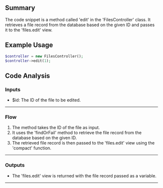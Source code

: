 ## Summary
The code snippet is a method called 'edit' in the 'FilesController' class. It retrieves a file record from the database based on the given ID and passes it to the 'files.edit' view.

## Example Usage
```php
$controller = new FilesController();
$controller->edit(1);
```

## Code Analysis
### Inputs
- $id: The ID of the file to be edited.
___
### Flow
1. The method takes the ID of the file as input.
2. It uses the 'findOrFail' method to retrieve the file record from the database based on the given ID.
3. The retrieved file record is then passed to the 'files.edit' view using the 'compact' function.
___
### Outputs
- The 'files.edit' view is returned with the file record passed as a variable.
___

